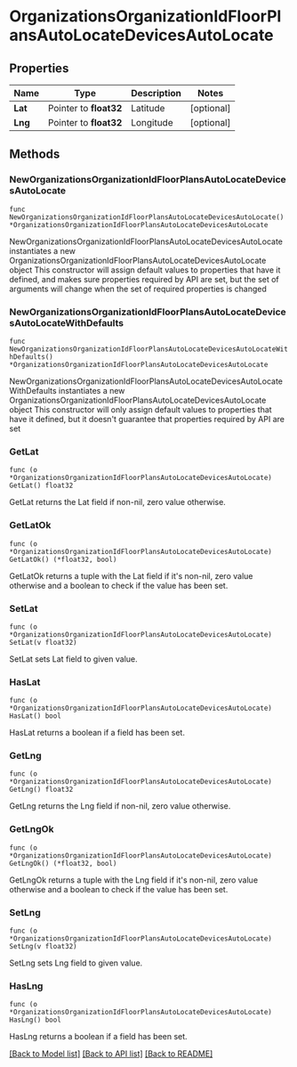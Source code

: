 # OrganizationsOrganizationIdFloorPlansAutoLocateDevicesAutoLocate

## Properties

Name | Type | Description | Notes
------------ | ------------- | ------------- | -------------
**Lat** | Pointer to **float32** | Latitude | [optional] 
**Lng** | Pointer to **float32** | Longitude | [optional] 

## Methods

### NewOrganizationsOrganizationIdFloorPlansAutoLocateDevicesAutoLocate

`func NewOrganizationsOrganizationIdFloorPlansAutoLocateDevicesAutoLocate() *OrganizationsOrganizationIdFloorPlansAutoLocateDevicesAutoLocate`

NewOrganizationsOrganizationIdFloorPlansAutoLocateDevicesAutoLocate instantiates a new OrganizationsOrganizationIdFloorPlansAutoLocateDevicesAutoLocate object
This constructor will assign default values to properties that have it defined,
and makes sure properties required by API are set, but the set of arguments
will change when the set of required properties is changed

### NewOrganizationsOrganizationIdFloorPlansAutoLocateDevicesAutoLocateWithDefaults

`func NewOrganizationsOrganizationIdFloorPlansAutoLocateDevicesAutoLocateWithDefaults() *OrganizationsOrganizationIdFloorPlansAutoLocateDevicesAutoLocate`

NewOrganizationsOrganizationIdFloorPlansAutoLocateDevicesAutoLocateWithDefaults instantiates a new OrganizationsOrganizationIdFloorPlansAutoLocateDevicesAutoLocate object
This constructor will only assign default values to properties that have it defined,
but it doesn't guarantee that properties required by API are set

### GetLat

`func (o *OrganizationsOrganizationIdFloorPlansAutoLocateDevicesAutoLocate) GetLat() float32`

GetLat returns the Lat field if non-nil, zero value otherwise.

### GetLatOk

`func (o *OrganizationsOrganizationIdFloorPlansAutoLocateDevicesAutoLocate) GetLatOk() (*float32, bool)`

GetLatOk returns a tuple with the Lat field if it's non-nil, zero value otherwise
and a boolean to check if the value has been set.

### SetLat

`func (o *OrganizationsOrganizationIdFloorPlansAutoLocateDevicesAutoLocate) SetLat(v float32)`

SetLat sets Lat field to given value.

### HasLat

`func (o *OrganizationsOrganizationIdFloorPlansAutoLocateDevicesAutoLocate) HasLat() bool`

HasLat returns a boolean if a field has been set.

### GetLng

`func (o *OrganizationsOrganizationIdFloorPlansAutoLocateDevicesAutoLocate) GetLng() float32`

GetLng returns the Lng field if non-nil, zero value otherwise.

### GetLngOk

`func (o *OrganizationsOrganizationIdFloorPlansAutoLocateDevicesAutoLocate) GetLngOk() (*float32, bool)`

GetLngOk returns a tuple with the Lng field if it's non-nil, zero value otherwise
and a boolean to check if the value has been set.

### SetLng

`func (o *OrganizationsOrganizationIdFloorPlansAutoLocateDevicesAutoLocate) SetLng(v float32)`

SetLng sets Lng field to given value.

### HasLng

`func (o *OrganizationsOrganizationIdFloorPlansAutoLocateDevicesAutoLocate) HasLng() bool`

HasLng returns a boolean if a field has been set.


[[Back to Model list]](../README.md#documentation-for-models) [[Back to API list]](../README.md#documentation-for-api-endpoints) [[Back to README]](../README.md)


